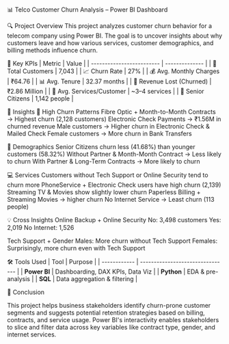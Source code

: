 📊 Telco Customer Churn Analysis – Power BI Dashboard

🔍 Project Overview
This project analyzes customer churn behavior for a telecom company using Power BI. The goal is to uncover insights about why customers leave and how various services, customer demographics, and billing methods influence churn.

🧠 Key KPIs
| Metric                    | Value          |
| ------------------------- | -------------- |
| 🧮 Total Customers        | 7,043          |
| 📈 Churn Rate             | 27%            |
| 💰 Avg. Monthly Charges   | ₹64.76         |
| 📊 Avg. Tenure            | 32.37 months   |
| 💸 Revenue Lost (Churned) | ₹2.86 Million  |
| 🧾 Avg. Services/Customer | \~3–4 services |
| 👴 Senior Citizens        | 1,142 people   |


📌 Insights
🎯 High Churn Patterns
Fibre Optic + Month-to-Month Contracts → Highest churn (2,128 customers)
Electronic Check Payments → ₹1.56M in churned revenue
Male customers → Higher churn in Electronic Check & Mailed Check
Female customers → More churn in Bank Transfers

👵 Demographics
Senior Citizens churn less (41.68%) than younger customers (58.32%)
Without Partner & Month-Month Contract → Less likely to churn
With Partner & Long-Term Contracts → More likely to churn

💻 Services
Customers without Tech Support or Online Security tend to churn more
PhoneService + Electronic Check users have high churn (2,139)
Streaming TV & Movies show slightly lower churn
Paperless Billing + Streaming Movies → higher churn
No Internet Service → Least churn (113 people)

💡 Cross Insights
Online Backup + Online Security
No: 3,498 customers
Yes: 2,019
No Internet: 1,526

Tech Support + Gender
Males: More churn without Tech Support
Females: Surprisingly, more churn even with Tech Support

🛠 Tools Used
| Tool         | Purpose                          |
| ------------ | -------------------------------- |
| **Power BI** | Dashboarding, DAX KPIs, Data Viz |
| **Python**   | EDA & pre-analysis               |
| **SQL**      | Data aggregation & filtering     |

📌 Conclusion

This project helps business stakeholders identify churn-prone customer segments and suggests potential retention strategies based on billing, contracts, and service usage. Power BI's interactivity enables stakeholders to slice and filter data across key variables like contract type, gender, and internet services.
